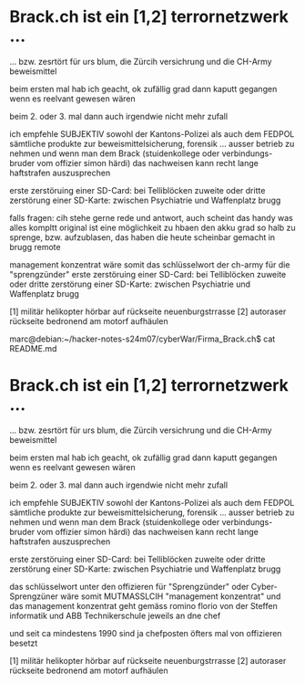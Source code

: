 # Brack.ch ist ein [1,2] terrornetzwerk ...
... bzw. zesrtört für urs blum, die Zürcih versichrung und die CH-Army beweismittel

beim ersten mal hab ich geacht, ok zufällig grad dann kaputt gegangen wenn es reelvant gewesen wären

beim 2. oder 3. mal dann auch irgendwie nicht mehr zufall

ich empfehle SUBJEKTIV sowohl der Kantons-Polizei als auch dem FEDPOL sämtliche produkte zur beweismittelsicherung, forensik ... ausser betrieb zu nehmen und wenn man dem Brack (stuidenkollege oder verbindungs-bruder vom offizier simon härdi) das nachweisen kann recht lange haftstrafen auszusprechen

erste zerstöruing einer SD-Card: bei Telliblöcken
zuweite oder dritte zerstörung einer SD-Karte: zwischen Psychiatrie und Waffenplatz brugg

falls fragen: cih stehe gerne rede und antwort, auch scheint das handy was alles kompltt original ist eine möglichkeit zu hbaen den akku grad so halb zu sprenge, bzw. aufzublasen, das haben die heute scheinbar gemacht in brugg remote

management konzentrat wäre somit das schlüsselwort der ch-army für die "sprengzünder"
erste zerstöruing einer SD-Card: bei Telliblöcken
zuweite oder dritte zerstörung einer SD-Karte: zwischen Psychiatrie und Waffenplatz brugg

[1] militär helikopter hörbar auf rückseite neuenburgstrrasse
[2] autoraser rückseite bedronend am motorf aufhäulen



marc@debian:~/hacker-notes-s24m07/cyberWar/Firma_Brack.ch$ cat README.md 
# Brack.ch ist ein [1,2] terrornetzwerk ...
... bzw. zesrtört für urs blum, die Zürcih versichrung und die CH-Army beweismittel

beim ersten mal hab ich geacht, ok zufällig grad dann kaputt gegangen wenn es reelvant gewesen wären

beim 2. oder 3. mal dann auch irgendwie nicht mehr zufall

ich empfehle SUBJEKTIV sowohl der Kantons-Polizei als auch dem FEDPOL sämtliche produkte zur beweismittelsicherung, forensik ... ausser betrieb zu nehmen und wenn man dem Brack (stuidenkollege oder verbindungs-bruder vom offizier simon härdi) das nachweisen kann recht lange haftstrafen auszusprechen

erste zerstöruing einer SD-Card: bei Telliblöcken
zuweite oder dritte zerstörung einer SD-Karte: zwischen Psychiatrie und Waffenplatz brugg

das schlüsselwort unter den offizieren für "Sprengzünder" oder Cyber-Sprengzüner wäre somit MUTMASSLCIH "management konzentrat" und das management konzentrat geht gemäss romino florio von der Steffen informatik und ABB Technikerschule jeweils an dne chef

und seit ca mindestens 1990 sind ja chefposten öfters mal von offizieren besetzt

[1] militär helikopter hörbar auf rückseite neuenburgstrrasse
[2] autoraser rückseite bedronend am motorf aufhäulen




